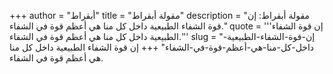 +++
author = "أبقراط"
title = "مقولة أبقراط"
description = "مقولة أبقراط: إن قوة الشفاء الطبيعية داخل كل منا هي أعظم قوة في الشفاء."
quote = '''إن قوة الشفاء الطبيعية داخل كل منا هي أعظم قوة في الشفاء.''' 
slug = "إن-قوة-الشفاء-الطبيعية-داخل-كل-منا-هي-أعظم-قوة-في-الشفاء"
+++
إن قوة الشفاء الطبيعية داخل كل منا هي أعظم قوة في الشفاء.

